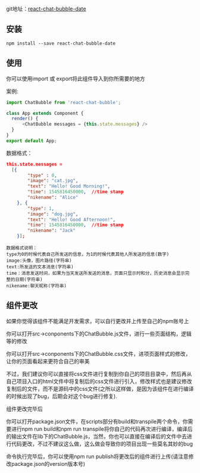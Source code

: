 git地址：[react-chat-bubble-date]( https://github.com/yaoyuanshou/react-chat-bubble-date )

## 安装

```
npm install --save react-chat-bubble-date
```

## 使用

你可以使用import 或 export将此组件导入到你所需要的地方

案例:

```js
import ChatBubble from 'react-chat-bubble';

class App extends Component {
  render() {
      <ChatBubble messages = {this.state.messages} />
  }
}
export default App;
```

数据格式：
```json
this.state.messages =
  [{
	    "type" : 0,
	    "image": "cat.jpg",
	    "text": "Hello! Good Morning!",
      	"time": 1545816450000,  //time stamp
      	"nikename": "Alice"
	}, {
	    "type": 1,
	    "image": "dog.jpg",
	    "text": "Hello! Good Afternoon!",
        "time": 1545816450000,  //time stamp
      	"nikename": "Jack"
	}];

```
```
数据格式说明：
type为0的时候代表自己所发送的信息，为1的时候代表其他人所发送的信息(数字)
image:头像，图片路径(字符串)
text:所发送的文本消息(字符串)
time：消息发送时间，如果为当天发送所发送的消息，页面只显示时和分，历史消息会显示完整的日期(字符串)
nikename:聊天昵称(字符串)
```

## 组件更改

如果你觉得该组件不能满足开发需求，可以自行更改并上传至自己的npm账号上

你可以打开src->conponents下的ChatBubble.js文件，进行一些页面结构，逻辑等的修改

你可以打开src->conponents下的ChatBubble.css文件，进项页面样式的修改，让你的页面看起来更符合自己的审美

不过，我们建议你可以直接将css文件进行复制到你自己的项目目录中，然后再从自己项目入口的html文件中将复制后的css文件进行引入，修改样式也是建议修改复制后的文件，而不是源码中的css文件(之所以这样做，是因为该组件在进行编译的时候出现了bug，后期会对这个bug进行修复).

组件更改完毕后

你可以打开package.json文件，在scripts部分有build和transpile两个命令，你需要进行npm run build和npm run transpile将你自己的代码再次进行编译，编译后的输出文件在lib下的ChatBubble.js，当然，你也可以直接在编译后的文件中去进行代码更改，不过不建议这么做，这么做会导致你的项目出现一些莫名其妙的bug

命令执行完毕后，你可以使用npm run publish将更改后的组件进行上传(请注意修改package.json的version版本号)



